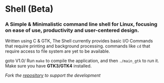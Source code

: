 # Shell (Beta)
### A Simple & Minimalistic command line shell for Linux, focusing on ease of use, productivity and user-centered design.
Written using C & GTK, The Shell currently provides basic I/O Commands that require printing and background processing. commands like `cd` that require access to file system are yet to be available. 

goto V1.0/
Run `make` to compile the application, and then `./main_gtk` to run it.  
Make sure you have **GTK3/GTK4** installed.

_Fork the [repository](https://github.com/mrmrashu/shell-gui) to support the development_
